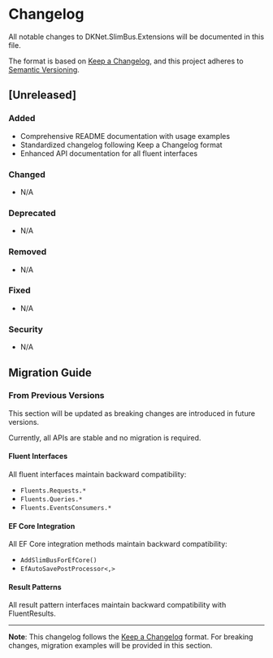 # Changelog

All notable changes to DKNet.SlimBus.Extensions will be documented in this file.

The format is based on [Keep a Changelog](https://keepachangelog.com/en/1.0.0/),
and this project adheres to [Semantic Versioning](https://semver.org/spec/v2.0.0.html).

## [Unreleased]

### Added
- Comprehensive README documentation with usage examples
- Standardized changelog following Keep a Changelog format
- Enhanced API documentation for all fluent interfaces

### Changed
- N/A

### Deprecated
- N/A

### Removed
- N/A

### Fixed
- N/A

### Security
- N/A

## Migration Guide

### From Previous Versions

This section will be updated as breaking changes are introduced in future versions.

Currently, all APIs are stable and no migration is required.

#### Fluent Interfaces
All fluent interfaces maintain backward compatibility:
- `Fluents.Requests.*`
- `Fluents.Queries.*`
- `Fluents.EventsConsumers.*`

#### EF Core Integration
All EF Core integration methods maintain backward compatibility:
- `AddSlimBusForEfCore()`
- `EfAutoSavePostProcessor<,>`

#### Result Patterns
All result pattern interfaces maintain backward compatibility with FluentResults.

---

**Note**: This changelog follows the [Keep a Changelog](https://keepachangelog.com/en/1.0.0/) format.
For breaking changes, migration examples will be provided in this section.